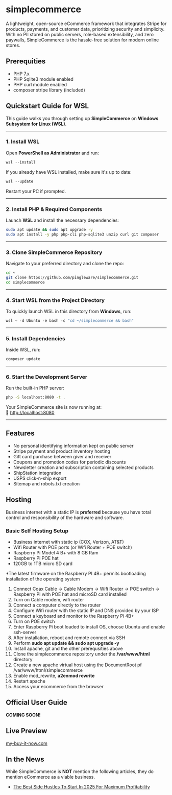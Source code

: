 # simplecommerce
A lightweight, open-source eCommerce framework that integrates Stripe for products, payments, and customer data, prioritizing security and simplicity. With no PII stored on public servers, role-based extensibility, and zero paywalls, SimpleCommerce is the hassle-free solution for modern online stores. 

## Prerequities

- PHP 7.x
- PHP Sqlite3 module enabled
- PHP curl module enabled
- composer stripe library (included)


## **Quickstart Guide for WSL**
This guide walks you through setting up **SimpleCommerce** on **Windows Subsystem for Linux (WSL)**.

---

### **1. Install WSL**  
Open **PowerShell as Administrator** and run:  
```powershell
wsl --install
```
If you already have WSL installed, make sure it's up to date:  
```powershell
wsl --update
```
Restart your PC if prompted.

---

### **2. Install PHP & Required Components**  
Launch **WSL** and install the necessary dependencies:  
```bash
sudo apt update && sudo apt upgrade -y
sudo apt install -y php php-cli php-sqlite3 unzip curl git composer
```

---

### **3. Clone SimpleCommerce Repository**  
Navigate to your preferred directory and clone the repo:  
```bash
cd ~
git clone https://github.com/pingleware/simplecommerce.git
cd simplecommerce
```

---

### **4. Start WSL from the Project Directory**  
To quickly launch WSL in this directory from **Windows**, run:  
```powershell
wsl ~ -d Ubuntu -e bash -c "cd ~/simplecommerce && bash"
```

---

### **5. Install Dependencies**  
Inside WSL, run:  
```bash
composer update
```

---

### **6. Start the Development Server**  
Run the built-in PHP server:  
```bash
php -S localhost:8080 -t .
```
Your SimpleCommerce site is now running at:  
🔗 [http://localhost:8080](http://localhost:8080)

---


## Features

- No personal identifying information kept on public server
- Stripe payment and product inventory hosting
- Gift card purchase between giver and receiver
- Coupons and promotion codes for periodic discounts
- Newsletter creation and subscription containing selected products
- ShipStation integration
- USPS click-n-ship export
- Sitemap and robots.txt creation

## Hosting
Business internet with a static IP is **preferred** because you have total control and responsibility of the hardware and software.

### Basic Self Hosting Setup
- Business internet with static ip (COX, Verizon, AT&T)
- Wifi Router with POE ports (or Wifi Router + POE switch)
- Raspberry Pi Model 4 B+ with 8 GB Ram
- Raspberry Pi POE hat
- 120GB to 1TB micro SD card

*The latest firmware on the Raspberry PI 4B+ permits bootloading installation of the operating system

1. Connect Coax Cable -> Cable Modem -> Wifi Router -> POE switch -> Raspberry PI with POE hat and microSD card installed
2. Turn on Cable modem, wifi router
3. Connect a computer directly to the router
4. Configure Wifi router with the static IP and DNS provided by your ISP
5. Connect a keyboard and monitor to the Raspberry Pi 4B+
6. Turn on POE switch
7. Enter Raspberry Pi boot loaded to install OS, choose Ubuntu and enable ssh-server
8. After installation, reboot and remote connect via SSH
9. Perform **sudo apt update && sudo apt upgrade -y**
10. Install apache, git and the other prerequsities above
11. Clone the simplecommerce repository under the **/var/www/html** directory
12. Create a new apache virtual host using the DocumentRoot pf /var/www/html/simplecommerce
13. Enable mod_rewrite, **a2enmod rewrite**
14. Restart apache
15. Access your ecommerce from the browser

## Official User Guide
**COMING SOON!**

## Live Preview

[my-buy-it-now.com](https://my-buy-it-now.com)

## In the News
While SimpleCommerce is **NOT** mention the following articles, they do mention eCommerce as a viable business.

- [The Best Side Hustles To Start In 2025 For Maximum Profitability](https://www.forbes.com/sites/melissahouston/2025/02/07/the-best-side-hustles-to-start-in-2025-for-maximum-profitability/)
